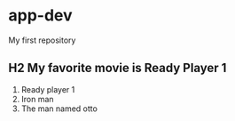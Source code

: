 # app-dev
My first repository
## H2 **My favorite movie is Ready Player 1**
1. Ready player 1
2. Iron man
3. The man named otto
